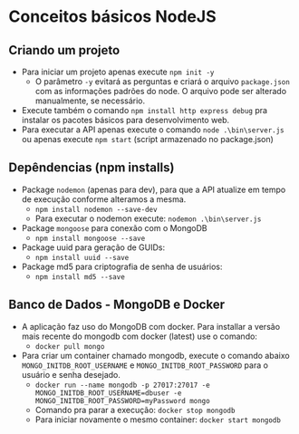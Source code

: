 
# Conceitos básicos NodeJS

  
## Criando um projeto
- Para iniciar um projeto apenas execute `npm init -y`
	- O parâmetro `-y` evitará as perguntas e criará o arquivo `package.json` com as informações padrões do node. O arquivo pode ser alterado manualmente, se necessário.
- Execute também o comando `npm install http express debug` pra instalar os pacotes básicos para desenvolvimento web.
- Para executar a API apenas execute o comando `node .\bin\server.js` ou apenas execute `npm start` (script armazenado no package.json)

## Depêndencias (npm installs)
- Package `nodemon` (apenas para dev), para que a API atualize em tempo de execução conforme alteramos a mesma.
	- `npm install nodemon --save-dev`
	- Para executar o nodemon execute: `nodemon .\bin\server.js`
- Package `mongoose` para conexão com o MongoDB
	- `npm install mongoose --save`
- Package uuid para geração de GUIDs:
	- `npm install uuid --save`
- Package md5 para criptografia de senha de usuários:
	- `npm install md5 --save`

## Banco de Dados - MongoDB e Docker
- A aplicação faz uso do MongoDB com docker. Para installar a versão mais recente do mongodb com docker (latest) use o comando:
	- `docker pull mongo`
- Para criar um container chamado mongodb, execute o comando abaixo `MONGO_INITDB_ROOT_USERNAME` e `MONGO_INITDB_ROOT_PASSWORD` para o usuário e senha desejado.
	- `docker run --name mongodb -p 27017:27017 -e MONGO_INITDB_ROOT_USERNAME=dbuser -e MONGO_INITDB_ROOT_PASSWORD=myPassword mongo`
	- Comando pra parar a execução: `docker stop mongodb`
	- Para iniciar novamente o mesmo container: `docker start mongodb`
